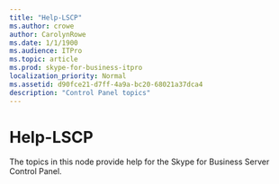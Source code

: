 ```yaml
---
title: "Help-LSCP"
ms.author: crowe
author: CarolynRowe
ms.date: 1/1/1900
ms.audience: ITPro
ms.topic: article
ms.prod: skype-for-business-itpro
localization_priority: Normal
ms.assetid: d90fce21-d7ff-4a9a-bc20-68021a37dca4
description: "Control Panel topics"
---
```


# Help-LSCP
 
The topics in this node provide help for the Skype for Business Server Control Panel.
  


